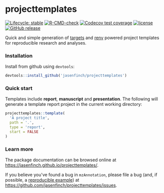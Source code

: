 # projecttemplates

<!-- badges: start -->
[![Lifecycle: stable](https://img.shields.io/badge/lifecycle-stable-brightgreen.svg)](https://lifecycle.r-lib.org/articles/stages.html#stable)
[![R-CMD-check](https://github.com/jasenfinch/projecttemplates/actions/workflows/R-CMD-check.yaml/badge.svg)](https://github.com/jasenfinch/projecttemplates/actions/workflows/R-CMD-check.yaml)
[![Codecov test coverage](https://codecov.io/gh/jasenfinch/projecttemplates/branch/master/graph/badge.svg)](https://codecov.io/gh/jasenfinch/projecttemplates?branch=master)
[![license](https://img.shields.io/badge/license-GNU%20GPL%20v3.0-blue.svg)](https://github.com/jasenfinch/projecttemplates/blob/master/DESCRIPTION)
[![GitHub release](https://img.shields.io/github/release/jasenfinch/projecttemplates.svg)](https://GitHub.com/jasenfinch/projecttemplates/releases/)
<!-- badges: end -->

Quick and simple generation of [targets](https://docs.ropensci.org/targets/)  and [renv](https://rstudio.github.io/renv/index.html) powered project templates for reproducible research and analyses.

### Installation

Install from github using `devtools`:

```r
devtools::install_github('jasenfinch/projecttemplates')
```

### Quick start

Templates include **report**, **manuscript** and **presentation**.
The following will generate a template report project in the current working directory:

```r
projecttemplates::template(
  'A project title',
  path = '.',
  type = 'report',
  start = FALSE
)
```

### Learn more

The package documentation can be browsed online at <https://jasenfinch.github.io/projecttemplates/>. 

If you believe you've found a bug in `mzAnnotation`, please file a bug (and, if
possible, a [reproducible example](https://reprex.tidyverse.org)) at
<https://github.com/jasenfinch/projecttemplates/issues>.
